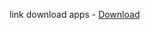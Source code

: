 link download apps - [Download](https://drive.google.com/file/d/1ErYB-aWLmpsSjQVoHzYW_dKZmN_7jL0N/view?usp=sharing)
